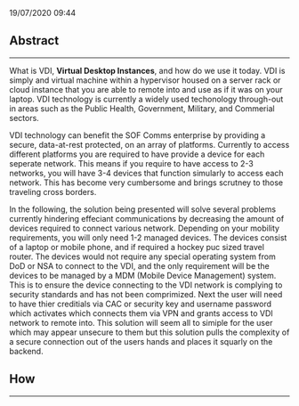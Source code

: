 19/07/2020 09:44

## Abstract
* * *
What is VDI,  **Virtual Desktop Instances**, and how do we use it today. VDI is simply and virtual machine within a hypervisor housed on a server rack or cloud instance that you are able to remote into and use as if it was on your laptop. VDI technology is currently a widely used techonology through-out in areas such as the Public Health, Government, Military, and Commerial sectors. 

VDI technology can benefit the SOF Comms enterprise by providing a secure, data-at-rest protected, on an array of platforms. Currently to access different platforms you are required to have provide a device for each seperate network. This means if you require to have access to 2-3 networks, you will have 3-4 devices that function simularly to access each network. This has become very cumbersome and brings scrutney to those traveling cross borders. 

In the following, the solution being presented will solve several problems currently hindering effeciant communications by decreasing the amount of devices required to connect various network. Depending on your mobility requirements, you will only need 1-2 managed devices. The devices consist of a laptop or mobile phone, and if required a hockey puc sized travel router. The devices would not require any special operating system from DoD or NSA to connect to the VDI, and the only requirement will be the devices to be managed by a MDM (Mobile Device Management) system. This is to ensure the device connecting to the VDI network is complying to security standards and has not been comprimized. Next the user will need to have thier creditials via CAC or security key and username password which activates which connects them via VPN and grants access to VDI network to remote into. This solution will seem all to simiple for the user which may appear unsecure to them but this solution pulls the complexity of a secure connection out of the users hands and places it squarly on the backend.

## How
***


